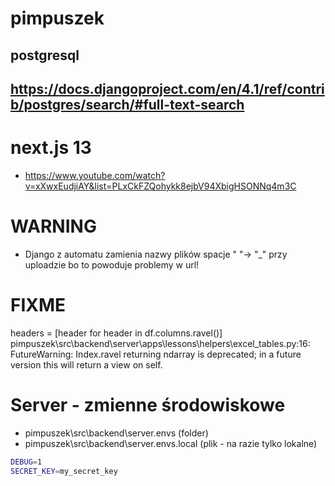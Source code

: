 # pimpuszek

## postgresql

## https://docs.djangoproject.com/en/4.1/ref/contrib/postgres/search/#full-text-search

# next.js 13

- https://www.youtube.com/watch?v=xXwxEudjiAY&list=PLxCkFZQohykk8ejbV94XbigHSONNq4m3C

# WARNING

- Django z automatu zamienia nazwy plików spacje " "-> "\_" przy uploadzie bo to powoduje problemy w url!

# FIXME

headers = [header for header in df.columns.ravel()]
pimpuszek\src\backend\server\apps\lessons\helpers\excel_tables.py:16: FutureWarning: Index.ravel returning ndarray is deprecated; in a future version this will return a view on self.

# Server - zmienne środowiskowe

- pimpuszek\src\backend\server\.envs (folder)
- pimpuszek\src\backend\server\.envs\.local (plik - na razie tylko lokalne)

```sh
DEBUG=1
SECRET_KEY=my_secret_key
```

